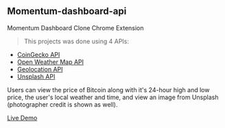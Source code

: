 ## Momentum-dashboard-api
Momentum Dashboard Clone Chrome Extension <br>
>This projects was done using 4 APIs:
 - [CoinGecko API](https://www.coingecko.com/en/api/documentation)
- [Open Weather Map API](https://openweathermap.org/current)
- [Geolocation API](https://developer.mozilla.org/en-US/docs/Web/API/Geolocation_API/Using_the_Geolocation_API#getting_the_current_position)
- [Unsplash API](https://unsplash.com/documentation#get-a-random-photo)

Users can view the price of Bitcoin along with it's 24-hour high and low price, the user's local weather and time, and view an image from Unsplash (photographer credit is shown as well).

[Live Demo](https://lively-fairy-6005d0.netlify.app/)
